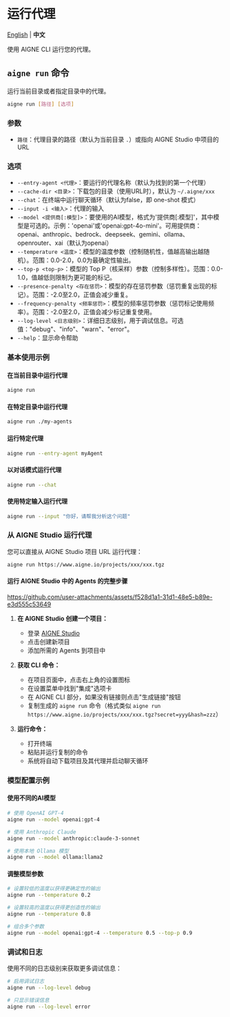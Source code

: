 # 运行代理

[English](run.md) | **中文**

使用 AIGNE CLI 运行您的代理。

## `aigne run` 命令

运行当前目录或者指定目录中的代理。

```bash
aigne run [路径] [选项]
```

### 参数

* `路径`：代理目录的路径（默认为当前目录 `.`）或指向 AIGNE Studio 中项目的 URL

### 选项

* `--entry-agent <代理>`：要运行的代理名称（默认为找到的第一个代理）
* `--cache-dir <目录>`：下载包的目录（使用URL时），默认为 `~/.aigne/xxx`
* `--chat`：在终端中运行聊天循环（默认为false，即 one-shot 模式）
* `--input -i <输入>`：代理的输入
* `--model <提供商[:模型]>`：要使用的AI模型，格式为'提供商\[:模型]'，其中模型是可选的。示例：'openai'或'openai:gpt-4o-mini'。可用提供商：openai、anthropic、bedrock、deepseek、gemini、ollama、openrouter、xai（默认为openai）
* `--temperature <温度>`：模型的温度参数（控制随机性，值越高输出越随机）。范围：0.0-2.0，0.0为最确定性输出。
* `--top-p <top-p>`：模型的 Top P（核采样）参数（控制多样性）。范围：0.0-1.0，值越低则限制为更可能的标记。
* `--presence-penalty <存在惩罚>`：模型的存在惩罚参数（惩罚重复出现的标记）。范围：-2.0至2.0，正值会减少重复。
* `--frequency-penalty <频率惩罚>`：模型的频率惩罚参数（惩罚标记使用频率）。范围：-2.0至2.0，正值会减少标记重复使用。
* `--log-level <日志级别>`：详细日志级别，用于调试信息。可选值："debug"、"info"、"warn"、"error"。
* `--help`：显示命令帮助

### 基本使用示例

#### 在当前目录中运行代理

```bash
aigne run
```

#### 在特定目录中运行代理

```bash
aigne run ./my-agents
```

#### 运行特定代理

```bash
aigne run --entry-agent myAgent
```

#### 以对话模式运行代理

```bash
aigne run --chat
```

#### 使用特定输入运行代理

```bash
aigne run --input "你好，请帮我分析这个问题"
```

### 从 AIGNE Studio 运行代理

您可以直接从 AIGNE Studio 项目 URL 运行代理：

```bash
aigne run https://www.aigne.io/projects/xxx/xxx.tgz
```

#### 运行 AIGNE Studio 中的 Agents 的完整步骤

https://github.com/user-attachments/assets/f528d1a1-31d1-48e5-b89e-e3d555c53649

1. **在 AIGNE Studio 创建一个项目：**
   * 登录 [AIGNE Studio](https://www.aigne.io)
   * 点击创建新项目
   * 添加所需的 Agents 到项目中

2. **获取 CLI 命令：**
   * 在项目页面中，点击右上角的设置图标
   * 在设置菜单中找到"集成"选项卡
   * 在 AIGNE CLI 部分，如果没有链接则点击"生成链接"按钮
   * 复制生成的 `aigne run` 命令（格式类似 `aigne run https://www.aigne.io/projects/xxx/xxx.tgz?secret=yyy&hash=zzz`）

3. **运行命令：**
   * 打开终端
   * 粘贴并运行复制的命令
   * 系统将自动下载项目及其代理并启动聊天循环

### 模型配置示例

#### 使用不同的AI模型

```bash
# 使用 OpenAI GPT-4
aigne run --model openai:gpt-4

# 使用 Anthropic Claude
aigne run --model anthropic:claude-3-sonnet

# 使用本地 Ollama 模型
aigne run --model ollama:llama2
```

#### 调整模型参数

```bash
# 设置较低的温度以获得更确定性的输出
aigne run --temperature 0.2

# 设置较高的温度以获得更创造性的输出
aigne run --temperature 0.8

# 组合多个参数
aigne run --model openai:gpt-4 --temperature 0.5 --top-p 0.9
```

### 调试和日志

使用不同的日志级别来获取更多调试信息：

```bash
# 启用调试日志
aigne run --log-level debug

# 只显示错误信息
aigne run --log-level error
```
